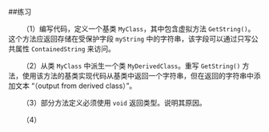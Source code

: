 ##练习

&emsp;&emsp;（1）编写代码，定义一个基类 `MyClass`，其中包含虚拟方法 `GetString()`。这个方法应返回存储在受保护字段 `myString` 中的字符串，该字段可以通过只写公共属性 `ContainedString` 来访问。

&emsp;&emsp;（2）从类 `MyClass` 中派生一个类 `MyDerivedClass`。重写 `GetString()` 方法，使用该方法的基类实现代码从基类中返回一个字符串，但在返回的字符串中添加文本 “（output from derived class）”。

&emsp;&emsp;（3）部分方法定义必须使用 `void` 返回类型。说明其原因。

&emsp;&emsp;（4）
